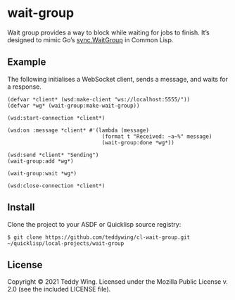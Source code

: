 wait-group
==========

Wait group provides a way to block while waiting for jobs to finish. It’s
designed to mimic Go’s [sync.WaitGroup] in Common Lisp.


## Example
The following initialises a WebSocket client, sends a message, and waits for a
response.

``` common-lisp
(defvar *client* (wsd:make-client "ws://localhost:5555/"))
(defvar *wg* (wait-group:make-wait-group))

(wsd:start-connection *client*)

(wsd:on :message *client* #'(lambda (message)
                              (format t "Received: ~a~%" message)
                              (wait-group:done *wg*))

(wsd:send *client* "Sending")
(wait-group:add *wg*)

(wait-group:wait *wg*)

(wsd:close-connection *client*)
```


## Install
Clone the project to your ASDF or Quicklisp source registry:

	$ git clone https://github.com/teddywing/cl-wait-group.git ~/quicklisp/local-projects/wait-group


## License
Copyright © 2021 Teddy Wing. Licensed under the Mozilla Public License v. 2.0
(see the included LICENSE file).


[sync.WaitGroup]: https://pkg.go.dev/sync#WaitGroup
